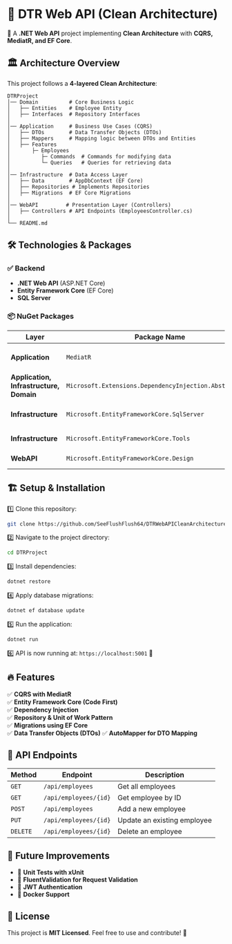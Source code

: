 # 📌 DTR Web API (Clean Architecture)  

🚀 A **.NET Web API** project implementing **Clean Architecture** with **CQRS, MediatR, and EF Core**.  

## 🏛 Architecture Overview  
This project follows a **4-layered Clean Architecture**:  

```
DTRProject
│── Domain          # Core Business Logic
│   ├── Entities    # Employee Entity
│   ├── Interfaces  # Repository Interfaces
│
│── Application     # Business Use Cases (CQRS)
│   ├── DTOs        # Data Transfer Objects (DTOs)
│   ├── Mappers     # Mapping logic between DTOs and Entities
│   ├── Features
️️️│       ├️─️ Employees
️️️│          ├️─️ Commands  # Commands for modifying data
️️️│          └️─️ Queries   # Queries for retrieving data
│
│── Infrastructure  # Data Access Layer
│   ├── Data        # AppDbContext (EF Core)
│   ├── Repositories # Implements Repositories
│   ├── Migrations  # EF Core Migrations
│
│── WebAPI         # Presentation Layer (Controllers)
│   ├── Controllers # API Endpoints (EmployeesController.cs)
│
└── README.md
```

## 🛠 Technologies & Packages  
### ✅ **Backend**  
- **.NET Web API** (ASP.NET Core)  
- **Entity Framework Core** (EF Core)  
- **SQL Server**  

### 📦 **NuGet Packages**  
| Layer          | Package Name                                      | Purpose |
|---------------|------------------------------------------------|---------|
| **Application**   | `MediatR`  | Implements CQRS Pattern |
| **Application, Infrastructure, Domain** | `Microsoft.Extensions.DependencyInjection.Abstractions` | Dependency Injection |
| **Infrastructure** | `Microsoft.EntityFrameworkCore.SqlServer` | EF Core SQL Server Provider |
| **Infrastructure** | `Microsoft.EntityFrameworkCore.Tools` | Migration & Scaffolding |
| **WebAPI** | `Microsoft.EntityFrameworkCore.Design` | Required for Migrations |

## 🏗 Setup & Installation  
1️⃣ Clone this repository:  
```sh
git clone https://github.com/SeeFlushFlush64/DTRWebAPICleanArchitecture.git
```
2️⃣ Navigate to the project directory:  
```sh
cd DTRProject
```
3️⃣ Install dependencies:  
```sh
dotnet restore
```
4️⃣ Apply database migrations:  
```sh
dotnet ef database update
```
5️⃣ Run the application:  
```sh
dotnet run
```
6️⃣ API is now running at: `https://localhost:5001` 🎉  

## 🔥 Features  
✅ **CQRS with MediatR**  
✅ **Entity Framework Core (Code First)**  
✅ **Dependency Injection**  
✅ **Repository & Unit of Work Pattern**  
✅ **Migrations using EF Core**  
✅ **Data Transfer Objects (DTOs)**
✅ **AutoMapper for DTO Mapping**

## 📖 API Endpoints  
| Method | Endpoint | Description |
|--------|---------|------------|
| `GET` | `/api/employees` | Get all employees |
| `GET` | `/api/employees/{id}` | Get employee by ID |
| `POST` | `/api/employees` | Add a new employee |
| `PUT` | `/api/employees/{id}` | Update an existing employee |
| `DELETE` | `/api/employees/{id}` | Delete an employee |

## 🎯 Future Improvements  
- 🔹 **Unit Tests with xUnit**  
- 🔹 **FluentValidation for Request Validation**  
- 🔹 **JWT Authentication**  
- 🔹 **Docker Support**  

## 📝 License  
This project is **MIT Licensed**. Feel free to use and contribute! 🚀  
